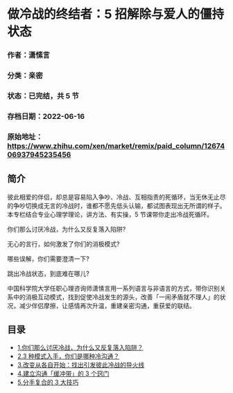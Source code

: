 # 做冷战的终结者：5 招解除与爱人的僵持状态

### 作者：潇愫言

### 分类：亲密

### 状态：已完结，共 5 节

### 存档日期：2022-06-16

### 原始地址：https://www.zhihu.com/xen/market/remix/paid_column/1267406937945235456


## 简介
彼此相爱的伴侣，却总是容易陷入争吵、冷战、互相指责的死循环，当无休无止尽的争吵切换成无言的冷战时，谁都不愿先低头认输，都试图表现出无所谓的样子。本专栏结合专业心理学理论，讲方法、有实操，5 节课带你走出冷战死循环。


你们那么讨厌冷战，为什么又反复落入陷阱?


无心的言行，如何激发了你们的消极模式?


哪些误解，你们需要澄清一下?


跳出冷战状态，到底难在哪儿?


中国科学院大学任职心理咨询师潇愫言用一系列语言与非语言的方式，带你识别关系中的消极互动模式，找到促使冷战发生的源头，改善「一闹矛盾就不理人」的状况，减少伴侣摩擦，让感情再次升温，重建亲密沟通，重获爱的联结。




## 目录
- [1.你们那么讨厌冷战，为什么又反复落入陷阱？](1.你们那么讨厌冷战，为什么又反复落入陷阱？.md)
- [2.3 种模式入手，你们是哪种冷沟通？](2.3%20种模式入手，你们是哪种冷沟通？.md)
- [3.改变从各自开始：找出引发彼此冷战的导火线](3.改变从各自开始：找出引发彼此冷战的导火线.md)
- [4.建立沟通「缓冲带」的 3 个窍门](4.建立沟通「缓冲带」的%203%20个窍门.md)
- [5.分手复合的 3 大技巧](5.分手复合的%203%20大技巧.md)